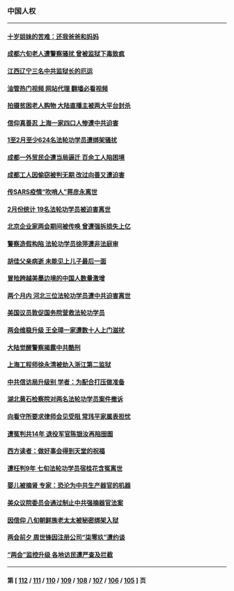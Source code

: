 ### 中国人权
---
#### [十岁姐妹的苦难：还我爸爸和妈妈](../../pages/ncid278/n13923454.md?03200445) 
#### [成都六旬老人遭警察骚扰 曾被监狱下毒致疯](../../pages/ncid278/n13952299.md?03200445) 
#### [江西辽宁三名中共监狱长的厄运](../../pages/ncid278/n13951740.md?03200445) 
#### [油管热门视频 网站代理 翻墙必看视频](http://138.2.39.72:81/youtube.html?epic-marker?03200445)
#### [拍摄贫困老人购物 大陆直播主被两大平台封杀](../../pages/ncid278/n13952368.md?03200445) 
#### [信仰真善忍 上海一家四口人惨遭中共迫害](../../pages/ncid278/n13950973.md?03200445) 
#### [1至2月至少624名法轮功学员遭绑架骚扰](../../pages/ncid278/n13950181.md?03200445) 
#### [成都一外贸民企遭当局逼迁 百余工人陷困境](../../pages/ncid278/n13950512.md?03200445) 
#### [成都工人因偷窃被判无期 改过向善又遭迫害](../../pages/ncid278/n13948561.md?03200445) 
#### [传SARS疫情“吹哨人”蒋彦永离世](../../pages/ncid278/n13949222.md?03200445) 
#### [2月份统计 19名法轮功学员被迫害离世](../../pages/ncid278/n13947335.md?03200445) 
#### [北京企业家两会期间被传唤 曾遭强拆损失上亿](../../pages/ncid278/n13947896.md?03200445) 
#### [警察造假构陷 法轮功学员徐萍遭非法庭审](../../pages/ncid278/n13946469.md?03200445) 
#### [胡佳父亲病逝 未能见上儿子最后一面](../../pages/ncid278/n13947415.md?03200445) 
#### [冒险跨越美墨边境的中国人数量激增](../../pages/ncid278/n13946742.md?03200445) 
#### [两个月内 河北三位法轮功学员遭中共迫害离世](../../pages/ncid278/n13945856.md?03200445) 
#### [美国议员敦促国务院营救法轮功学员](../../pages/ncid278/n13945791.md?03200445) 
#### [两会维稳升级 王全璋一家遭数十人上门滋扰](../../pages/ncid278/n13946416.md?03200445) 
#### [大陆觉醒警察揭露中共酷刑](../../pages/ncid278/n13937616.md?03200445) 
#### [上海工程师徐永清被劫入浙江第二监狱](../../pages/ncid278/n13945041.md?03200445) 
#### [中共信访局升级别 学者：为配合打压做准备](../../pages/ncid278/n13945602.md?03200445) 
#### [湖北黄石检察院对两名法轮功学员案件撤诉](../../pages/ncid278/n13944382.md?03200445) 
#### [向看守所要求律师会见受阻 常玮平家属表担忧](../../pages/ncid278/n13944719.md?03200445) 
#### [遭冤判共14年 退役军官陈银汝再陷囹圄](../../pages/ncid278/n13943569.md?03200445) 
#### [西方读者：做好事会得到天堂的祝福](../../pages/ncid278/n13943151.md?03200445) 
#### [遭枉判9年 七旬法轮功学员宿桂花含冤离世](../../pages/ncid278/n13943708.md?03200445) 
#### [婴儿被摘肾 专家：恐沦为中共生产器官的机器](../../pages/ncid278/n13944074.md?03200445) 
#### [美众议院委员会通过制止中共强摘器官法案](../../pages/ncid278/n13943637.md?03200445) 
#### [因信仰 八旬朝鲜族老太太被秘密绑架入狱](../../pages/ncid278/n13942333.md?03200445) 
#### [两会前夕 周世锋因注册公司“柒零玖”遭约谈](../../pages/ncid278/n13942894.md?03200445) 
#### [“两会”监控升级 各地访民遭严查及拦截](../../pages/ncid278/n13942702.md?03200445) 

---
#### 第 [ [112](./112.md?03200445) / [111](./111.md?03200445) / [110](./110.md?03200445) / [109](./109.md?03200445) / [108](./108.md?03200445) / [107](./107.md?03200445) / [106](./106.md?03200445) / [105](./105.md?03200445) ] 页

